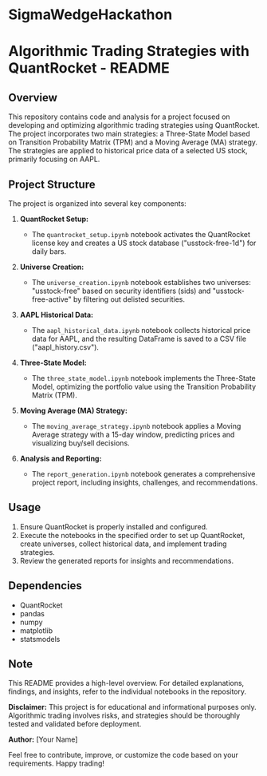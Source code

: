 # SigmaWedgeHackathon

# Algorithmic Trading Strategies with QuantRocket - README

## Overview

This repository contains code and analysis for a project focused on developing and optimizing algorithmic trading strategies using QuantRocket. The project incorporates two main strategies: a Three-State Model based on Transition Probability Matrix (TPM) and a Moving Average (MA) strategy. The strategies are applied to historical price data of a selected US stock, primarily focusing on AAPL.

## Project Structure

The project is organized into several key components:

1. **QuantRocket Setup:**
   - The `quantrocket_setup.ipynb` notebook activates the QuantRocket license key and creates a US stock database ("usstock-free-1d") for daily bars.

2. **Universe Creation:**
   - The `universe_creation.ipynb` notebook establishes two universes: "usstock-free" based on security identifiers (sids) and "usstock-free-active" by filtering out delisted securities.

3. **AAPL Historical Data:**
   - The `aapl_historical_data.ipynb` notebook collects historical price data for AAPL, and the resulting DataFrame is saved to a CSV file ("aapl_history.csv").

4. **Three-State Model:**
   - The `three_state_model.ipynb` notebook implements the Three-State Model, optimizing the portfolio value using the Transition Probability Matrix (TPM).

5. **Moving Average (MA) Strategy:**
   - The `moving_average_strategy.ipynb` notebook applies a Moving Average strategy with a 15-day window, predicting prices and visualizing buy/sell decisions.

6. **Analysis and Reporting:**
   - The `report_generation.ipynb` notebook generates a comprehensive project report, including insights, challenges, and recommendations.

## Usage

1. Ensure QuantRocket is properly installed and configured.
2. Execute the notebooks in the specified order to set up QuantRocket, create universes, collect historical data, and implement trading strategies.
3. Review the generated reports for insights and recommendations.

## Dependencies

- QuantRocket
- pandas
- numpy
- matplotlib
- statsmodels

## Note

This README provides a high-level overview. For detailed explanations, findings, and insights, refer to the individual notebooks in the repository.

**Disclaimer:** This project is for educational and informational purposes only. Algorithmic trading involves risks, and strategies should be thoroughly tested and validated before deployment.

**Author:** [Your Name]

Feel free to contribute, improve, or customize the code based on your requirements. Happy trading!
